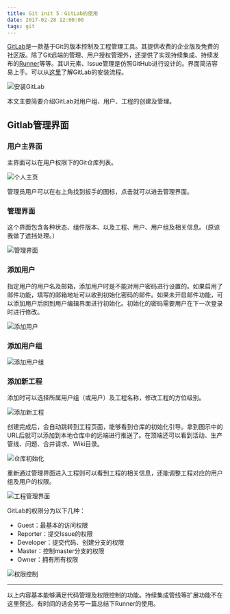 ```yaml
---
title: Git init 5：GitLab的使用
date: 2017-02-28 12:00:00
tags: git
---
```


[GitLab](https://about.gitlab.com/)是一款基于Git的版本控制及工程管理工具。其提供收费的企业版及免费的社区版。除了Git远端的管理、用户授权管理外，还提供了实现持续集成、持续发布的[Runner](https://docs.gitlab.com/runner/)等等。其UI元素、Issue管理是仿照GitHub进行设计的。界面简洁容易上手。可以从[这里](https://about.gitlab.com/downloads/)了解GitLab的安装流程。

![安装GitLab](git-init-5/download.png)

本文主要简要介绍GitLab对用户组、用户、工程的创建及管理。

## Gitlab管理界面

### 用户主界面

主界面可以在用户权限下的Git仓库列表。

![个人主页](git-init-5/home.png)

管理员用户可以在右上角找到扳手的图标，点击就可以进去管理界面。

### 管理界面

这个界面包含各种状态、组件版本、以及工程、用户、用户组及相关信息。（原谅我做了遮挡处理。）

![管理界面](git-init-5/config.png)

### 添加用户

指定用户的用户名及邮箱，添加用户时是不能对用户密码进行设置的。如果启用了邮件功能，填写的邮箱地址可以收到初始化密码的邮件。如果未开启邮件功能，可以添加用户后回到用户编辑界面进行初始化。初始化的密码需要用户在下一次登录时进行修改。

![添加用户](git-init-5/add_user.png)

### 添加用户组

![添加用户组](git-init-5/add_usergroup.png)

### 添加新工程

添加时可以选择所属用户组（或用户）及工程名称，修改工程的方位级别。

![添加新工程](git-init-5/add_project.png)

创建完成后，会自动跳转到工程页面，能够看到仓库的初始化引导。拿到图示中的URL后就可以添加到本地仓库中的远端进行推送了。在顶端还可以看到活动、生产管线、问题、合并请求、Wiki目录。

![仓库初始化](git-init-5/project_init.png)

重新通过管理界面进入工程则可以看到工程的相关信息，还能调整工程对应的用户组及用户的权限。

![工程管理界面](git-init-5/config_project.png)

GitLab的权限分为以下几种：
* Guest：最基本的访问权限
* Reporter：提交Issue的权限
* Developer：提交代码、创建分支的权限
* Master：控制master分支的权限
* Owner：拥有所有权限

![权限控制](git-init-5/user_competence.png)

------

以上内容基本能够满足代码管理及权限控制的功能。持续集成管线等扩展功能不在这里赘述。有时间的话会另写一篇总结下Runner的使用。







